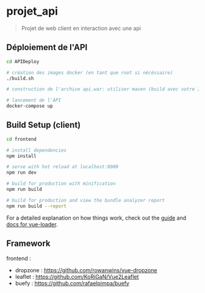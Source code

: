 # projet_api

> Projet de web client en interaction avec une api

## Déploiement de l'API

``` bash
cd APIDeploy

# création des images docker (en tant que root si nécéssaire)
./build.sh

# construction de l'archive api.war: utiliser maven (build avec votre IDE ou manuellement)

# lancement de l'API
docker-compose up
```

## Build Setup (client)

``` bash
cd frontend

# install dependencies
npm install

# serve with hot reload at localhost:8080
npm run dev

# build for production with minification
npm run build

# build for production and view the bundle analyzer report
npm run build --report
```

For a detailed explanation on how things work, check out the [guide](http://vuejs-templates.github.io/webpack/) and [docs for vue-loader](http://vuejs.github.io/vue-loader).


## Framework

frontend :
- dropzone : https://github.com/rowanwins/vue-dropzone
- leaflet : https://github.com/KoRiGaN/Vue2Leaflet
- buefy : https://github.com/rafaelpimpa/buefy
